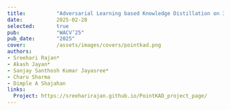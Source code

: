 ```yaml
---
title:          "Adversarial Learning based Knowledge Distillation on 3D Point Clouds"
date:           2025-02-28
selected:       true
pub:            "WACV’25"
pub_date:       "2025"
cover:          /assets/images/covers/pointkad.png
authors:
- Sreehari Rajan*
- Akash Jayan*
- Sanjay Santhosh Kumar Jayasree*
- Charu Sharma
- Dimple A Shajahan
links:
  Project: https://sreeharirajan.github.io/PointKAD_project_page/
---
```


